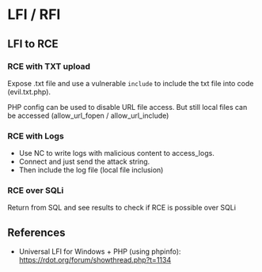 # LFI / RFI

## LFI to RCE

### RCE with TXT upload
Expose .txt file and use a vulnerable `include` to include the txt file into code (evil.txt.php).

PHP config can be used to disable URL file access. But still local files can be accessed (allow_url_fopen / allow_url_include)

### RCE with Logs
- Use NC to write logs with malicious content to access_logs.
- Connect and just send the attack string.
- Then include the log file (local file inclusion)

### RCE over SQLi
Return <?php echo "test"?> from SQL and see results to check if RCE is possible over SQLi

## References
- Universal LFI for Windows + PHP (using phpinfo): https://rdot.org/forum/showthread.php?t=1134
